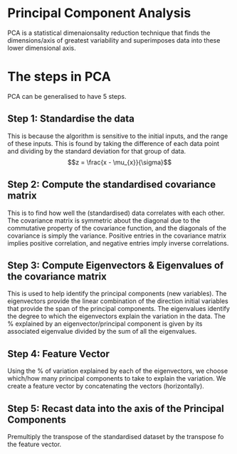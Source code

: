 # Principal Component Analysis

PCA is a statistical dimenaionsality reduction technique that finds the dimensions/axis of greatest variability and superimposes data into these lower dimensional axis.

# The steps in PCA
PCA can be generalised to have 5 steps.

## Step 1: Standardise the data
This is because the algorithm is sensitive to the initial inputs, and the range of these inputs. This is found by taking the difference of each data point and dividing by the standard deviation for that group of data.
$$z = \frac{x - \mu_{x}}{\sigma}$$

## Step 2: Compute the standardised covariance matrix
This is to find how well the (standardised) data correlates with each other. The covariance matrix is symmetric about the diagonal due to the commutative property of the covariance function, and the diagonals of the covariance is simply the variance. Positive entries in the covariance matrix implies positive correlation, and negative entries imply inverse correlations.

## Step 3: Compute Eigenvectors & Eigenvalues of the covariance matrix
This is used to help identify the principal components (new variables). The eigenvectors provide the linear combination of the direction initial variables that provide the span of the principal components. The eigenvalues identify the degree to which the eigenvectors explain the variation in the data. The % explained by an eigenvector/principal component is given by its associated eigenvalue divided by the sum of all the eigenvalues.

## Step 4: Feature Vector
Using the % of variation explained by each of the eigenvectors, we choose which/how many principal components to take to explain the variation. We create a feature vector by concatenating the vectors (horizontally).

## Step 5: Recast data into the axis of the Principal Components
Premultiply the transpose of the standardised dataset by the transpose fo the feature vector.